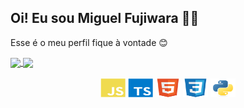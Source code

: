 ## Oi! Eu sou Miguel Fujiwara 👨‍💻
Esse é o meu perfil fique à vontade 😊

<div>
  <a href="https://github.com/Fujiwara-Haruki">
    <img height="200cm" align=center src="https://github-readme-stats.vercel.app/api?username=Fujiwara-Haruki&show_icons=true&theme=dracula&include_all_comits=true&count_private=true"/>
    <img height="200cm" align=center src="https://github-readme-stats.vercel.app/api/top-langs/?username=Fujiwara-Haruki&theme=dracula&layout=donut"/>
  </a>
</div>

<div style="display: inline_block" align=center><br>
  <img align="center" alt="Rafa-Js" height="30" width="40" src="https://raw.githubusercontent.com/devicons/devicon/master/icons/javascript/javascript-plain.svg">
  <img align="center" alt="Rafa-Ts" height="30" width="40" src="https://raw.githubusercontent.com/devicons/devicon/master/icons/typescript/typescript-plain.svg">
  <img align="center" alt="Rafa-HTML" height="30" width="40" src="https://raw.githubusercontent.com/devicons/devicon/master/icons/html5/html5-original.svg">
  <img align="center" alt="Rafa-CSS" height="30" width="40" src="https://raw.githubusercontent.com/devicons/devicon/master/icons/css3/css3-original.svg">
  <img align="center" alt="Rafa-Python" height="30" width="40" src="https://raw.githubusercontent.com/devicons/devicon/master/icons/python/python-original.svg">
</div>

##
